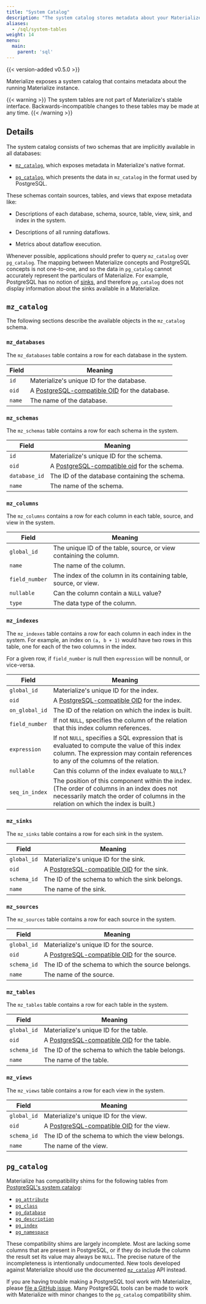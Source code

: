 ```yaml
---
title: "System Catalog"
description: "The system catalog stores metadata about your Materialize instance."
aliases:
  - /sql/system-tables
weight: 14
menu:
  main:
    parent: 'sql'
---
```


{{< version-added v0.5.0 >}}

Materialize exposes a system catalog that contains metadata about the running
Materialize instance.

{{< warning >}}
The system tables are not part of Materialize's stable interface.
Backwards-incompatible changes to these tables may be made at any time.
{{< /warning >}}

## Details

The system catalog consists of two schemas that are implicitly available in
all databases:

  * [`mz_catalog`](#mz_catalog), which exposes metadata in Materialize's
    native format.

  * [`pg_catalog`](#pg_catalog), which presents the data in `mz_catalog` in
    the format used by PostgreSQL.

These schemas contain sources, tables, and views that expose metadata like:

  * Descriptions of each database, schema, source, table, view, sink, and
    index in the system.

  * Descriptions of all running dataflows.

  * Metrics about dataflow execution.

Whenever possible, applications should prefer to query `mz_catalog` over
`pg_catalog`. The mapping between Materialize concepts and PostgreSQL concepts
is not one-to-one, and so the data in `pg_catalog` cannot accurately represent
the particulars of Materialize. For example, PostgreSQL has no notion of
[sinks](/sql/create-sink), and therefore `pg_catalog` does not display
information about the sinks available in a Materialize.

## `mz_catalog`

The following sections describe the available objects in the `mz_catalog`
schema.

### `mz_databases`

The `mz_databases` table contains a row for each database in the system.

Field  | Meaning
-------|----------
`id`   | Materialize's unique ID for the database.
`oid`  | A [PostgreSQL-compatible OID][oid] for the database.
`name` | The name of the database.

### `mz_schemas`

The `mz_schemas` table contains a row for each schema in the system.

Field         | Meaning
--------------|----------
`id`          | Materialize's unique ID for the schema.
`oid`         | A [PostgreSQL-compatible oid][oid] for the schema.
`database_id` | The ID of the database containing the schema.
`name`        | The name of the schema.

### `mz_columns`

The `mz_columns` contains a row for each column in each table, source, and view
in the system.

Field            | Meaning
-----------------|----------
`global_id`      | The unique ID of the table, source, or view containing the column.
`name`           | The name of the column.
`field_number`   | The index of the column in its containing table, source, or view.
`nullable`       | Can the column contain a `NULL` value?
`type`           | The data type of the column.

### `mz_indexes`

The `mz_indexes` table contains a row for each column in each index in the
system. For example, an index on `(a, b + 1)` would have two rows in this table,
one for each of the two columns in the index.

For a given row, if `field_number` is null then `expression` will be nonnull, or
vice-versa.

Field          | Meaning
---------------|----------
`global_id`    | Materialize's unique ID for the index.
`oid`          | A [PostgreSQL-compatible OID][oid] for the index.
`on_global_id` | The ID of the relation on which the index is built.
`field_number` | If not `NULL`, specifies the column of the relation that this index column references.
`expression`   | If not `NULL`, specifies a SQL expression that is evaluated to compute the value of this index column. The expression may contain references to any of the columns of the relation.
`nullable`     | Can this column of the index evaluate to `NULL`?
`seq_in_index` | The position of this component within the index. (The order of columns in an index does not necessarily match the order of columns in the relation on which the index is built.)

### `mz_sinks`

The `mz_sinks` table contains a row for each sink in the system.

Field          | Meaning
---------------|----------
`global_id`    | Materialize's unique ID for the sink.
`oid`          | A [PostgreSQL-compatible OID][oid] for the sink.
`schema_id`    | The ID of the schema to which the sink belongs.
`name`         | The name of the sink.

### `mz_sources`

The `mz_sources` table contains a row for each source in the system.

Field          | Meaning
---------------|----------
`global_id`    | Materialize's unique ID for the source.
`oid`          | A [PostgreSQL-compatible OID][oid] for the source.
`schema_id`    | The ID of the schema to which the source belongs.
`name`         | The name of the source.

### `mz_tables`

The `mz_tables` table contains a row for each table in the system.

Field          | Meaning
---------------|----------
`global_id`    | Materialize's unique ID for the table.
`oid`          | A [PostgreSQL-compatible OID][oid] for the table.
`schema_id`    | The ID of the schema to which the table belongs.
`name`         | The name of the table.

### `mz_views`

The `mz_views` table contains a row for each view in the system.

Field          | Meaning
---------------|----------
`global_id`    | Materialize's unique ID for the view.
`oid`          | A [PostgreSQL-compatible OID][oid] for the view.
`schema_id`    | The ID of the schema to which the view belongs.
`name`         | The name of the view.

## `pg_catalog`

Materialize has compatibility shims for the following tables from [PostgreSQL's
system catalog](https://www.postgresql.org/docs/current/catalogs.html):

  * [`pg_attribute`](https://www.postgresql.org/docs/current/catalog-pg-attribute.html)
  * [`pg_class`](https://www.postgresql.org/docs/current/catalog-pg-class.html)
  * [`pg_database`](https://www.postgresql.org/docs/current/catalog-pg-database.html)
  * [`pg_description`](https://www.postgresql.org/docs/current/catalog-pg-description.html)
  * [`pg_index`](https://www.postgresql.org/docs/current/catalog-pg-index.html)
  * [`pg_namespace`](https://www.postgresql.org/docs/current/catalog-pg-namespace.html)

These compatibility shims are largely incomplete. Most are lacking some columns
that are present in PostgreSQL, or if they do include the column the result set
its value may always be `NULL`. The precise nature of the incompleteness is
intentionally undocumented. New tools developed against Materialize should use
the documented [`mz_catalog`](#mz_catalog) API instead.

If you are having trouble making a PostgreSQL tool work with Materialize, please
[file a GitHub issue][gh-issue]. Many PostgreSQL tools can be made to work with
Materialize with minor changes to the `pg_catalog` compatibility shim.

[gh-issue]: https://github.com/MaterializeInc/materialize/issues/new?labels=C-feature&template=feature.md
[oid]: /sql/types/oid
